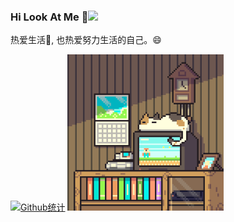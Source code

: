 <!--
**niushuai233/niushuai233** is a ✨ _special_ ✨ repository because its `README.md` (this file) appears on your GitHub profile.

Here are some ideas to get you started:

- 🔭 I’m currently working on ...
- 🌱 I’m currently learning ...
- 👯 I’m looking to collaborate on ...
- 🤔 I’m looking for help with ...
- 💬 Ask me about ...
- 📫 How to reach me: ...
- 😄 Pronouns: ...
- ⚡ Fun fact: ...
-->

### Hi Look At Me 👋![](https://komarev.com/ghpvc/?username=niushuai233&color=brightgreen)

热爱生活🌱, 也热爱努力生活的自己。😄

[![Github统计](https://github-readme-stats.vercel.app/api?username=niushuai233&hide_title=true&hide_border=true&show_icons=true&line_height=28)](https://github.com/niushuai233)
<img src="https://raw.githubusercontent.com/shuzijun/shuzijun/master/pc.gif" width="250" height="250" alt=""/>


